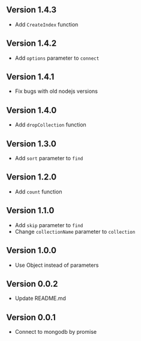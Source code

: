 ## Version 1.4.3
* Add `CreateIndex` function
## Version 1.4.2
* Add `options` parameter to `connect`
## Version 1.4.1
* Fix bugs with old nodejs versions

## Version 1.4.0
* Add `dropCollection` function

## Version 1.3.0
* Add `sort` parameter to `find`

## Version 1.2.0
* Add `count` function

## Version 1.1.0
* Add `skip` parameter to `find`
* Change `collectionName` parameter to `collection`

## Version 1.0.0
* Use Object instead of parameters

## Version 0.0.2
* Update README.md

## Version 0.0.1
* Connect to mongodb by promise